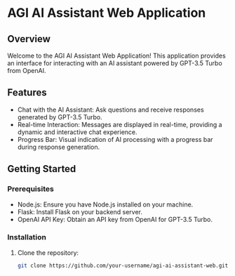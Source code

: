 # AGI AI Assistant Web Application

## Overview

Welcome to the AGI AI Assistant Web Application! This application provides an interface for interacting with an AI assistant powered by GPT-3.5 Turbo from OpenAI.

## Features

- Chat with the AI Assistant: Ask questions and receive responses generated by GPT-3.5 Turbo.
- Real-time Interaction: Messages are displayed in real-time, providing a dynamic and interactive chat experience.
- Progress Bar: Visual indication of AI processing with a progress bar during response generation.

## Getting Started

### Prerequisites

- Node.js: Ensure you have Node.js installed on your machine.
- Flask: Install Flask on your backend server.
- OpenAI API Key: Obtain an API key from OpenAI for GPT-3.5 Turbo.

### Installation

1. Clone the repository:

   ```bash
   git clone https://github.com/your-username/agi-ai-assistant-web.git
